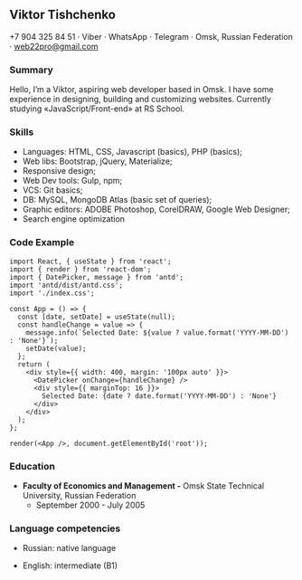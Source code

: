 ## **Viktor Tishchenko**

+7 904 325 84 51 · Viber · WhatsApp ·
Telegram · Omsk, Russian Federation · web22pro@gmail.com

### Summary

Hello, I’m a Viktor, aspiring web developer based in Omsk. I have some experience in designing, building and customizing websites. Currently studying «JavaScript/Front-end» at RS School.

### Skills

- Languages: HTML, CSS, Javascript (basics), PHP (basics);
- Web libs: Bootstrap, jQuery, Materialize;
- Responsive design;
- Web Dev tools: Gulp, npm;
- VCS: Git basics;
- DB: MySQL, MongoDB Atlas (basic set of queries);
- Graphic editors: ADOBE Photoshop, CorelDRAW, Google Web Designer;
- Search engine optimization

### Code Example

```
import React, { useState } from 'react';
import { render } from 'react-dom';
import { DatePicker, message } from 'antd';
import 'antd/dist/antd.css';
import './index.css';

const App = () => {
  const [date, setDate] = useState(null);
  const handleChange = value => {
    message.info(`Selected Date: ${value ? value.format('YYYY-MM-DD') : 'None'}`);
    setDate(value);
  };
  return (
    <div style={{ width: 400, margin: '100px auto' }}>
      <DatePicker onChange={handleChange} />
      <div style={{ marginTop: 16 }}>
        Selected Date: {date ? date.format('YYYY-MM-DD') : 'None'}
      </div>
    </div>
  );
};

render(<App />, document.getElementById('root'));
```

### Education

- **Faculty of Economics and Management -** Omsk State Technical University, Russian Federation
  - September 2000 - July 2005

### Language competencies

- Russian: native language

- English: intermediate (B1)
